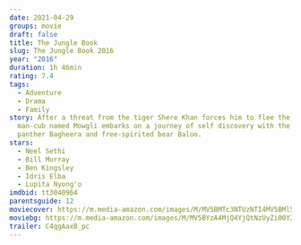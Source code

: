 ```yaml
---
date: 2021-04-29
groups: movie
draft: false
title: The Jungle Book
slug: The Jungle Book 2016
year: "2016"
duration: 1h 46min
rating: 7.4
tags:
  - Adventure
  - Drama
  - Family
story: After a threat from the tiger Shere Khan forces him to flee the jungle, a
  man-cub named Mowgli embarks on a journey of self discovery with the help of
  panther Bagheera and free-spirited bear Baloo.
stars:
  - Neel Sethi
  - Bill Murray
  - Ben Kingsley
  - Idris Elba
  - Lupita Nyong'o
imdbid: tt3040964
parentsguide: 12
moviecover: https://m.media-amazon.com/images/M/MV5BMTc3NTUzNTI4MV5BMl5BanBnXkFtZTgwNjU0NjU5NzE@._V1_FMjpg_UX864_.jpg
moviebg: https://m.media-amazon.com/images/M/MV5BYzA4MjQ4YjQtNzUyZi00Y2M3LWEzY2EtYWUxNGEyM2NjZmU1XkEyXkFqcGdeQXVyNDQxNjcxNQ@@._V1_FMjpg_UX1280_.jpg
trailer: C4qgAaxB_pc
---
```

